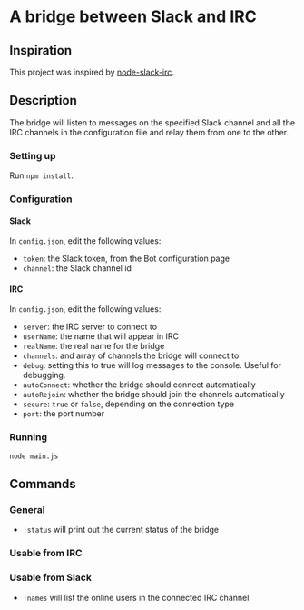 # A bridge between Slack and IRC

## Inspiration
This project was inspired by [node-slack-irc](https://github.com/IgorAntun/node-slack-irc).

## Description
The bridge will listen to messages on the specified Slack channel and all the IRC channels in the configuration file
and relay them from one to the other.

### Setting up
Run `npm install`.

### Configuration

#### Slack
In `config.json`, edit the following values:
- `token`: the Slack token, from the Bot configuration page
- `channel`: the Slack channel id

#### IRC
In `config.json`, edit the following values:
- `server`: the IRC server to connect to
- `userName`: the name that will appear in IRC
- `realName`: the real name for the bridge
- `channels`: and array of channels the bridge will connect to
- `debug`: setting this to true will log messages to the console. Useful for debugging.
- `autoConnect`: whether the bridge should connect automatically
- `autoRejoin`: whether the bridge should join the channels automatically
- `secure`: `true` or `false`, depending on the connection type
- `port`: the port number

### Running
`node main.js`

## Commands
### General
- `!status` will print out the current status of the bridge

### Usable from IRC

### Usable from Slack
- `!names` will list the online users in the connected IRC channel
